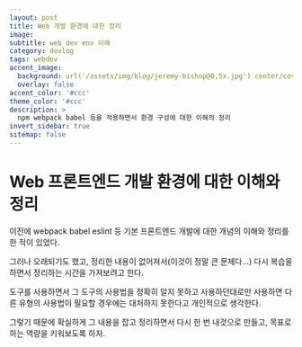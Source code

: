 ```yaml
---
layout: post
title: Web 개발 환경에 대한 정리
image:
subtitle: web dev env 이해
category: devlog
tags: webdev
accent_image: 
  background: url('/assets/img/blog/jeremy-bishop@0,5x.jpg') center/cover
  overlay: false
accent_color: '#ccc'
theme_color: '#ccc'
description: >
  npm webpack babel 등을 적용하면서 환경 구성에 대한 이해의 정리
invert_sidebar: true
sitemap: false
---
```


# Web 프론트엔드 개발 환경에 대한 이해와 정리
이전에 webpack babel eslint 등 기본 프론트엔드 개발에 대한 개념의 이해와 정리를 한 적이 있었다.

그러나 오래되기도 했고, 정리한 내용이 없어져서(이것이 정말 큰 문제다...) 다시 복습을 하면서 정리하는 시간을 가져보려고 한다.

도구를 사용하면서 그 도구의 사용법을 정확히 알지 못하고 사용하던대로만 사용하면 다른 유형의 사용법이 필요할 경우에는 대처하지 못한다고 개인적으로 생각한다.

그렇기 때문에 확실하게 그 내용을 잡고 정리하면서 다시 한 번 내것으로 만들고, 목표로하는 역량을 키워보도록 하자.